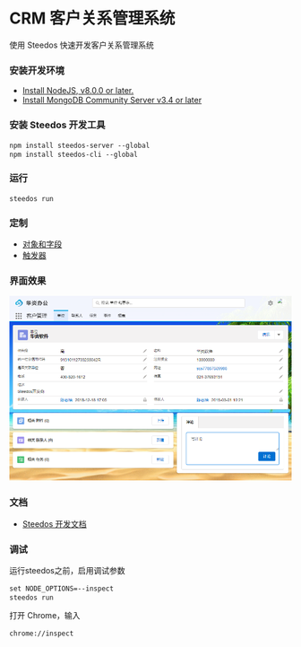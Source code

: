 # CRM 客户关系管理系统
使用 Steedos 快速开发客户关系管理系统

### 安装开发环境
- [Install NodeJS, v8.0.0 or later.](https://nodejs.org/en/)
- [Install MongoDB Community Server v3.4 or later](https://www.mongodb.com/download-center/community)

### 安装 Steedos 开发工具
```
npm install steedos-server --global
npm install steedos-cli --global
```

### 运行
```
steedos run
```

### 定制
- [对象和字段](steedos-app/objects)
- [触发器](steedos-app/triggers)

### 界面效果
![按日查看会议](docs/account-view.png)

### 文档
- [Steedos 开发文档](https://github.com/steedos/help/blob/master/zh-cn/creator/README.md)

### 调试
运行steedos之前，启用调试参数
```
set NODE_OPTIONS=--inspect
steedos run
```
打开 Chrome，输入
```
chrome://inspect
```
